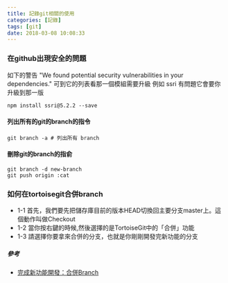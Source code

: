 ```yaml
---
title: 記錄git相關的使用
categories: [記錄]
tags: [git]
date: 2018-03-08 10:08:33
---
```

### 在github出現安全的問題
如下的警告
"We found potential security vulnerabilities in your dependencies."
可到它的列表看那一個模組需要升級
例如
ssri 有問題它會要你升級到那一版
```
npm install ssri@5.2.2 --save
```
#### 列出所有的git的branch的指令
```
git branch -a # 列出所有 branch
```
#### 刪除git的branch的指俞
```
git branch -d new-branch
git push origin :cat
```
### 如何在tortoisegit合併branch
+ 1-1 首先，我們要先把儲存庫目前的版本HEAD切換回主要分支master上。這個動作叫做Checkout
+ 1-2 當你按右鍵的時候,然後選擇的是TortoiseGit中的「合併」功能
+ 1-3 請選擇你要拿來合併的分支，也就是你剛剛開發完新功能的分支

##### 參考
* [完成新功能開發：合併Branch](http://blog.pulipuli.info/2013/02/github-part3-git.html#postcatagithub-part3-git.html0_anchor12)

